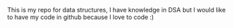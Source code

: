 This is my repo for data structures, I have knowledge in DSA but I would like to have my code in github because I love to code :)

